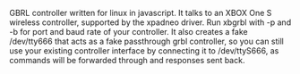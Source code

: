 GBRL controller written for linux in javascript.  It talks to an XBOX One S wireless controller, supported by the xpadneo driver.   Run xbgrbl with -p and -b for port and baud rate of your controller.  It also creates a fake /dev/tty666 that acts as a fake passthrough grbl controller, so you can still use your existing controller interface by connecting it to /dev/ttyS666, as commands will be forwarded through and responses sent back.  